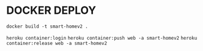# DOCKER DEPLOY

`docker build -t smart-homev2 .`

`heroku container:login`
`heroku container:push web -a smart-homev2`
`heroku container:release web -a smart-homev2`
